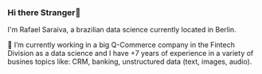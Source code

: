 ### Hi there Stranger👋

I'm Rafael Saraiva, a brazilian data science currently located in Berlin.

🔭 I’m currently working in a big Q-Commerce company in the Fintech Division as a data science and I have +7 years of experience in a variety of busines topics like: CRM, banking, unstructured data (text, images, audio).
